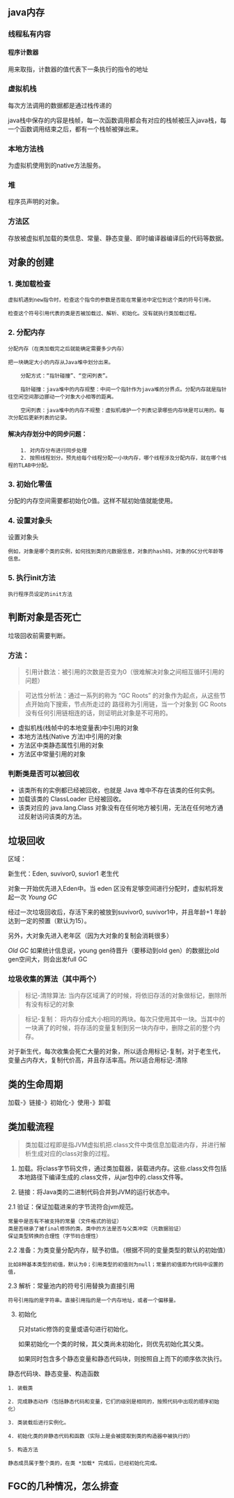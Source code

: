 ## java内存

### 线程私有内容

#### 程序计数器

用来取指，计数器的值代表下一条执行的指令的地址

### 虚拟机栈

每次方法调用的数据都是通过栈传递的

java栈中保存的内容是栈帧，每一次函数调用都会有对应的栈帧被压入java栈，每一个函数调用结束之后，都有一个栈帧被弹出来。

### 本地方法栈
为虚拟机使用到的native方法服务。

### 堆
程序员声明的对象。

### 方法区

存放被虚拟机加载的类信息、常量、静态变量、即时编译器编译后的代码等数据。

## 对象的创建

### 1. 类加载检查

    虚拟机遇到new指令时，检查这个指令的参数是否能在常量池中定位到这个类的符号引用。

    检查这个符号引用代表的类是否被加载过、解析、初始化。没有就执行类加载过程。

### 2. 分配内存

    分配内存（在类加载完之后就能确定需要多少内存）

    把一块确定大小的内存从Java堆中划分出来。
        
        分配方式：“指针碰撞”、“空闲列表”。

        指针碰撞：java堆中的内存规整：中间一个指针作为java堆的分界点。分配内存就是指针往空闲空间那边挪动一个对象大小相等的距离。

        空闲列表：java堆中的内存不规整：虚拟机维护一个列表记录哪些内存块是可以用的。每次分配后更新列表的记录。

#### 解决内存划分中的同步问题：

        1. 对内存分布进行同步处理
        2. 按照线程划分。预先给每个线程分配一小块内存，哪个线程涉及分配内存，就在哪个线程的TLAB中分配。


### 3. 初始化零值

分配的内存空间需要都初始化0值。这样不赋初始值就能使用。

### 4. 设置对象头
设置对象头

    例如，对象是哪个类的实例，如何找到类的元数据信息，对象的hash码，对象的GC分代年龄等信息。

### 5. 执行init方法

    执行程序员设定的init方法

## 判断对象是否死亡
垃圾回收前需要判断。

### 方法：

> 引用计数法：被引用的次数是否变为0（很难解决对象之间相互循环引用的问题）

> 可达性分析法：通过一系列的称为 “GC Roots” 的对象作为起点，从这些节点开始向下搜索，节点所走过的 路径称为引用链，当一个对象到 GC Roots 没有任何引用链相连的话，则证明此对象是不可用的。

- 虚拟机栈(栈帧中的本地变量表)中引用的对象
- 本地方法栈(Native 方法)中引用的对象
- 方法区中类静态属性引用的对象
- 方法区中常量引用的对象


### 判断类是否可以被回收

- 该类所有的实例都已经被回收，也就是 Java 堆中不存在该类的任何实例。
- 加载该类的 ClassLoader 已经被回收。
- 该类对应的 java.lang.Class 对象没有在任何地方被引用，无法在任何地方通过反射访问该类的方法。

## 垃圾回收

区域：

新生代：Eden, suvivor0, suvior1
老生代

对象一开始优先进入Eden中。当 eden 区没有足够空间进行分配时，虚拟机将发起一次 *Young GC*

经过一次垃圾回收后，存活下来的被放到suvivor0, suvivor1中，并且年龄+1
年龄达到一定的预置（默认为15）。

另外，大对象先进入老年区（因为大对象的复制会消耗很多）

*Old GC*
如果统计信息说，young gen待晋升（要移动到old gen）的数据比old gen空间大，则会出发full GC

### 垃圾收集的算法（其中两个）

> 标记-清除算法: 当内存区域满了的时候，将依旧存活的对象做标记，删除所有没有标记的对象

> 标记-复制： 将内存分成大小相同的两块。每次只使用其中一块。当其中的一块满了的时候，将存活的变量复制到另一块内存中，删除之前的整个内存。

对于新生代，每次收集会死亡大量的对象，所以适合用标记-复制，对于老生代，变量占内存大，复制代价高，并且存活率高。所以适合用标记-清除


## 类的生命周期

加载-》链接-》初始化-》使用-》卸载

## 类加载流程

> 类加载过程即是指JVM虚拟机把.class文件中类信息加载进内存，并进行解析生成对应的class对象的过程。

1. 加载。将class字节码文件，通过类加载器，装载进内存。这些.class文件包括本地路径下编译生成的.class文件，从jar包中的.class文件等。

2. 链接：将Java类的二进制代码合并到JVM的运行状态中。

2.1 验证：保证加载进来的字节流符合jvm规范。
    
    常量中是否有不被支持的常量（文件格式的验证）
    类是否继承了被final修饰的类，类中的方法是否与父类冲突（元数据验证）
    保证类型转换的合理性（字节码合理性）
    

2.2 准备：为类变量分配内存，赋予初值。（根据不同的变量类型的默认的初始值）

    比如8种基本类型的初值，默认为0；引用类型的初值则为null；常量的初值即为代码中设置的值，

2.3 解析：常量池内的符号引用替换为直接引用

    符号引用指的是字符串。直接引用指的是一个内存地址，或者一个偏移量。

3. 初始化

    只对static修饰的变量或语句进行初始化。

    如果初始化一个类的时候，其父类尚未初始化，则优先初始化其父类。

    如果同时包含多个静态变量和静态代码块，则按照自上而下的顺序依次执行。



静态代码块、静态变量、构造函数

    1. 装载类

    2. 完成静态动作（包括静态代码和变量，它们的级别是相同的，按照代码中出现的顺序初始化）

    3. 类装载后进行实例化。

    4. 初始化类的非静态代码和函数（实际上是会被提取到类的构造器中被执行的）

    5. 构造方法

    静态成员属于整个类的，在类 *加载* 完成后，已经初始化完成。

## FGC的几种情况，怎么排查